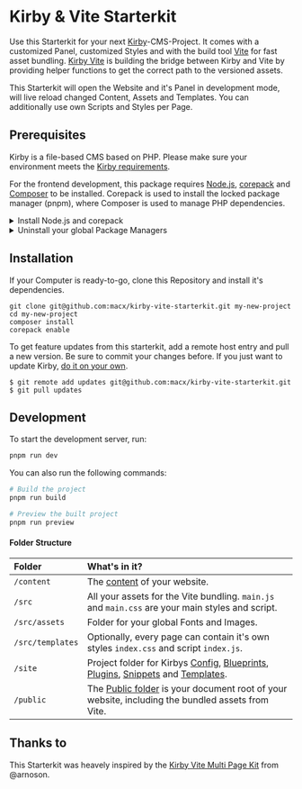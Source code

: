 # Kirby & Vite Starterkit

Use this Starterkit for your next [Kirby](https://getkirby.com/)-CMS-Project. It comes with a customized Panel, customized Styles and with the build tool [Vite](https://vitejs.dev/) for fast asset bundling. [Kirby Vite](https://github.com/arnoson/kirby-vite) is building the bridge between Kirby and Vite by providing helper functions to get the correct path to the versioned assets.

This Starterkit will open the Website and it's Panel in development mode, will live reload changed Content, Assets and Templates. You can additionally use own Scripts and Styles per Page.

## Prerequisites

Kirby is a file-based CMS based on PHP. Please make sure your environment meets the [Kirby requirements](https://getkirby.com/docs/guide/quickstart#requirements).

For the frontend development, this package requires [Node.js](https://nodejs.org/en/download/), [corepack](https://github.com/nodejs/corepack) and [Composer](https://getcomposer.org/download/) to be installed. Corepack is used to install the locked package manager (pnpm), where Composer is used to manage PHP dependencies.

<details>
  <summary>Install Node.js and corepack</summary>

Follow the official installation guide of [Node.js](https://nodejs.org/en/download/) and be sure to choose the LTS version. If your Node.js is higher than the LTS version, you need to "downgrade" it.

Corepack is shipped with Node.js until version 25 and is enabled by default.

</details>

<details>
  <summary>Uninstall your global Package Managers</summary>

You need to uninstall your global Yarn and pnpm binaries to avoid conflicts with corepack.

```shell
npm uninstall -g yarn pnpm
```

</details>

## Installation

If your Computer is ready-to-go, clone this Repository and install it's dependencies.

```shell
git clone git@github.com:macx/kirby-vite-starterkit.git my-new-project
cd my-new-project
composer install
corepack enable
```

To get feature updates from this starterkit, add a remote host entry and pull a new version. Be sure to commit your changes before. If you just want to update Kirby, [do it on your own](https://getkirby.com/docs/cookbook/setup/composer#updating-kirby).

```shell
$ git remote add updates git@github.com:macx/kirby-vite-starterkit.git
$ git pull updates
```

## Development

To start the development server, run:

```sh
pnpm run dev
```

You can also run the following commands:

```sh
# Build the project
pnpm run build

# Preview the built project
pnpm run preview
```

#### Folder Structure

<!-- prettier-ignore -->
| Folder | What's in it? |
| :-- | :--  |
| `/content` | The [content](https://getkirby.com/docs/guide/tour#where-the-content-lives) of  your  website. |
| `/src` | All your assets for the Vite bundling. `main.js` and `main.css` are your main styles and script. |
| `/src/assets` | Folder for your global Fonts and Images. |
| `/src/templates` | Optionally, every page can contain it's own styles `index.css` and script `index.js`. |
| `/site` | Project folder for Kirbys [Config](https://getkirby.com/docs/guide/configuration), [Blueprints](https://getkirby.com/docs/guide/blueprints/introduction), [Plugins](https://getkirby.com/docs/guide/plugins/plugin-basics), [Snippets](https://getkirby.com/docs/guide/templates/snippets) and [Templates](https://getkirby.com/docs/guide/templates/basics). |
| `/public` | The [Public folder](https://getkirby.com/docs/guide/configuration#custom-folder-setup__public-folder-setup) is your document root of your website, including the bundled assets from Vite. |

## Thanks to

This Starterkit was heavely inspired by the [Kirby Vite Multi Page Kit](https://github.com/arnoson/kirby-vite-multi-page-kit) from @arnoson.
